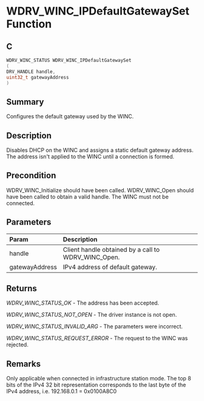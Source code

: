 # WDRV_WINC_IPDefaultGatewaySet Function

## C

```c
WDRV_WINC_STATUS WDRV_WINC_IPDefaultGatewaySet
(
DRV_HANDLE handle,
uint32_t gatewayAddress
)
```

## Summary

Configures the default gateway used by the WINC.  

## Description

Disables DHCP on the WINC and assigns a static default gateway address.
The address isn't applied to the WINC until a connection is formed.

## Precondition

WDRV_WINC_Initialize should have been called. WDRV_WINC_Open should have been called to obtain a valid handle. The WINC must not be connected.  

## Parameters

| Param | Description |
|:----- |:----------- |
| handle | Client handle obtained by a call to WDRV_WINC_Open. |
| gatewayAddress | IPv4 address of default gateway.  

## Returns

*WDRV_WINC_STATUS_OK* - The address has been accepted.

*WDRV_WINC_STATUS_NOT_OPEN* - The driver instance is not open.

*WDRV_WINC_STATUS_INVALID_ARG* - The parameters were incorrect.

*WDRV_WINC_STATUS_REQUEST_ERROR* - The request to the WINC was rejected.
 

## Remarks

Only applicable when connected in infrastructure station mode. The top 8 bits of the IPv4 32 bit representation corresponds to the last byte of the IPv4 address, i.e. 192.168.0.1 = 0x0100A8C0  


